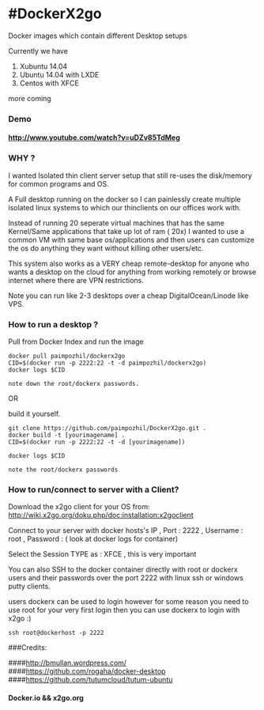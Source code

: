 
#DockerX2go
==========

Docker images which contain different Desktop setups 

Currently we have

1. Xubuntu 14.04 
2. Ubuntu 14.04 with LXDE 
3. Centos with XFCE

more coming 

### Demo

#### http://www.youtube.com/watch?v=uDZv85TdMeg

### WHY ?

I wanted Isolated thin client server setup that still re-uses the disk/memory for common programs and OS.

A Full desktop running on the docker so I can painlessly create multiple isolated linux systems to which our thinclients on our offices work with.

Instead of running 20 seperate virtual machines that has the same Kernel/Same applications that take up lot of ram ( 20x) I wanted to use a common VM with same base os/applications and then users can customize the os do anything they want without killing other users/etc.

This system also works as a VERY cheap remote-desktop for anyone who wants a desktop on the cloud for anything from working remotely or browse internet where there are VPN restrictions.

Note you can run like 2-3 desktops over a cheap DigitalOcean/Linode like VPS.


### How to run a desktop ?

Pull from Docker Index and run the image

```
docker pull paimpozhil/dockerx2go
CID=$(docker run -p 2222:22 -t -d paimpozhil/dockerx2go)
docker logs $CID

note down the root/dockerx passwords.
```

OR

build it yourself.

```
git clone https://github.com/paimpozhil/DockerX2go.git .
docker build -t [yourimagename] .
CID=$(docker run -p 2222:22 -t -d [yourimagename])

docker logs $CID

note the root/dockerx passwords
```


### How to run/connect to server with a Client?

Download the x2go client for your OS from:
http://wiki.x2go.org/doku.php/doc:installation:x2goclient

Connect to your server with docker hosts's IP , Port : 2222 , Username : root , Password : ( look at docker logs for container)

Select the Session TYPE as : XFCE , this is very important

You can also SSH to the docker container directly with root or dockerx users and their passwords over the port 2222 with linux ssh or windows putty clients.

users dockerx can be used to login however for some reason you need to use root for your very first login then you can use dockerx to login with x2go :)

```
ssh root@dockerhost -p 2222
```

###Credits:

####http://bmullan.wordpress.com/
####https://github.com/rogaha/docker-desktop
####https://github.com/tutumcloud/tutum-ubuntu

#### Docker.io && x2go.org
